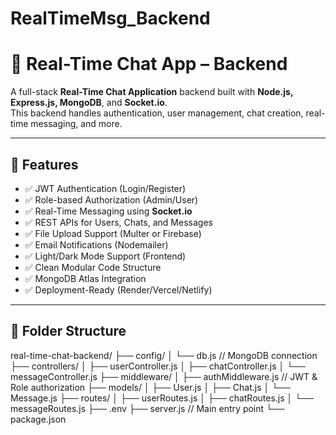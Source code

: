 # RealTimeMsg_Backend
# 💬 Real-Time Chat App – Backend

A full-stack **Real-Time Chat Application** backend built with **Node.js, Express.js, MongoDB**, and **Socket.io**.  
This backend handles authentication, user management, chat creation, real-time messaging, and more.

---

## 🚀 Features

- ✅ JWT Authentication (Login/Register)
- ✅ Role-based Authorization (Admin/User)
- ✅ Real-Time Messaging using **Socket.io**
- ✅ REST APIs for Users, Chats, and Messages
- ✅ File Upload Support (Multer or Firebase)
- ✅ Email Notifications (Nodemailer)
- ✅ Light/Dark Mode Support (Frontend)
- ✅ Clean Modular Code Structure
- ✅ MongoDB Atlas Integration
- ✅ Deployment-Ready (Render/Vercel/Netlify)

---

## 📁 Folder Structure

real-time-chat-backend/ 
├── config/ 
│ └── db.js 
// MongoDB connection 
├── controllers/ │ 
├── userController.js 
│ ├── chatController.js 
│ └── messageController.js 
├── middleware/ 
│ ├── authMiddleware.js 
// JWT & Role authorization 
├── models/ 
│ ├── User.js 
│ ├── Chat.js 
│ └── Message.js 
├── routes/ 
│ ├── userRoutes.js 
│ ├── chatRoutes.js 
│ └── messageRoutes.js 
├── .env 
├── server.js 
// Main entry point 
└── package.json
